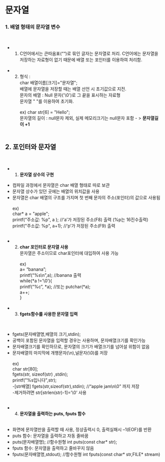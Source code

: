 <h1>문자열</h1>

<h3>1. 배열 형태의 문자열 변수</h3><br>

+ 1) C언어에서는 큰따옴표(““)로 묶인 글자는 문자열로 처리. C언어에는 문자열을 저장하는 자료형이 없기 때문에 배열 또는 포인터를 이용하여 처리함.<br><br>

+ 2) 형식 :  
 char 배열이름[크기]="문자열";<br>
배열에 문자열을 저장할 때는 배열 선언 시 초기값으로 지전.<br>
문자의 배열 :  Null 문자('\0')로 그 끝을 표시하는 자료형<br>
문자열 " "를 이용하여 초기화.<br><br>
  ex) char str[6] = "Hello";<br>
 문자열의 길이 : null문자 제외, 실제 메모리크기는 null문자 포함 - > <b>문자열길이 +1</b><br><br>

<h2>2. 포인터와 문자열</h2><br>

+ 1) <b>문자열 상수의 구현</b><br>
- 컴파일 과정에서 문자열은 char 배열 형태로 따로 보관<br>
- 문자열 상수가 있던 곳에는 배열의 위치값을 사용<br>
- 문자열은 char 배열의 구조를 가지며 첫 번째 문자의 주소(포인터)의 값으로 사용됨<br><br>
ex)<br>
char* a = "apple";<br>
printf(“주소값: %p", a );      //‘a’가 저장된 주소(F8) 출력 (%p는 16진수출력)<br>
printf("주소값: %p", a+1);  //‘p’가 저장된 주소(F9) 출력 <br><br>

+ 2) <b>char 포인터로 문자열 사용</b><br>
문자열은 주소이므로 char포인터에 대입하여 사용 가능<br><br>
ex)<br>
a= “banana”;<br>
printf(“%s\n”,a); //banana 출력<br>
while(*a !=’\0’){<br>
printf(“%c”, *a);  //또는 putchar(*a);<br>
a++;<br>
}<br><br>

+ 3) <b>fgets함수를 사용한 문자열 입력</b><br>
<br>

- fgets(문자배열명,배열의 크기,stdin);<br>
- 공백이 포함된 문자열을 입력할 경우는 사용하며, 문자배열크기를 확인가능<br>
- 문자배열크기를 확인하므로, 문자열의 크기가 배열크기를 넘어설 위험이 없음<br>
- 문자배열의 마지막에 개행문자(\n),널문자(\0)를 저장<br><br>
ex)<br>
char str[80];<br>
fgets(str, sizeof(str) ,stdin);<br>
printf("%s입니다",str);<br>
-[str배열] fgets(str,sizeof(str),stdin); //“apple jam\n\0” 까지 저장<br>
-제거하려면 str[strlen(str)-1]=’\0’ 사용<br><br>

+ 4) <b>문자열을 출력하는 puts, fputs 함수</b><br><br>
- 화면에 문자열만을 출력할 때 사용, 정상출력시 0, 출력실패시 –1(EOF)를 반환<br>
- puts 함수: 문자열을 출력하고 자동 줄바꿈<br>
- puts(문자배열명);       //함수원형 int puts(const char* str);<br>
- fputs 함수: 문자열을 출력하고 줄바꾸지 않음<br>
- fputs(문자배열명,stdout);      //함수원형 int fputs(const char* str,FILE* stream)<br>
